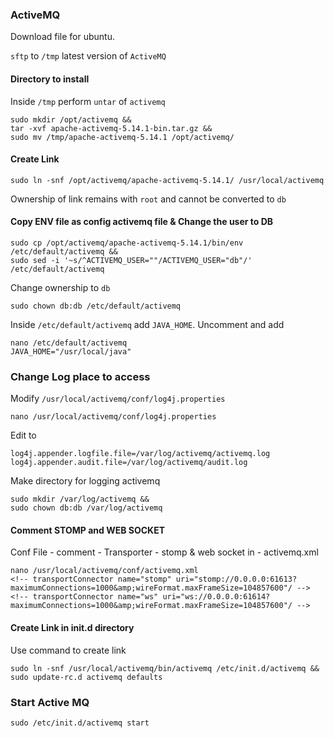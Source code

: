 ### ActiveMQ

Download file for ubuntu. 

`sftp` to `/tmp` latest version of `ActiveMQ`

#### Directory to install
Inside `/tmp` perform `untar` of `activemq`

    sudo mkdir /opt/activemq &&
    tar -xvf apache-activemq-5.14.1-bin.tar.gz &&
    sudo mv /tmp/apache-activemq-5.14.1 /opt/activemq/
     
#### Create Link     

    sudo ln -snf /opt/activemq/apache-activemq-5.14.1/ /usr/local/activemq
    
Ownership of link remains with `root` and cannot be converted to `db`    
    
#### Copy ENV file as config activemq file & Change the user to DB   
 
    sudo cp /opt/activemq/apache-activemq-5.14.1/bin/env /etc/default/activemq && 
    sudo sed -i '~s/^ACTIVEMQ_USER=""/ACTIVEMQ_USER="db"/' /etc/default/activemq
    
Change ownership to `db`
    
    sudo chown db:db /etc/default/activemq

Inside `/etc/default/activemq` add `JAVA_HOME`. Uncomment and add
    
    nano /etc/default/activemq 
    JAVA_HOME="/usr/local/java"
    
### Change Log place to access

Modify `/usr/local/activemq/conf/log4j.properties`
    
    nano /usr/local/activemq/conf/log4j.properties
    
Edit to
    
    log4j.appender.logfile.file=/var/log/activemq/activemq.log    
    log4j.appender.audit.file=/var/log/activemq/audit.log    
    
Make directory for logging activemq
    
    sudo mkdir /var/log/activemq && 
    sudo chown db:db /var/log/activemq
    
#### Comment STOMP and WEB SOCKET 
    
Conf File - comment - Transporter - stomp & web socket in - activemq.xml 
    
    nano /usr/local/activemq/conf/activemq.xml
    <!-- transportConnector name="stomp" uri="stomp://0.0.0.0:61613? maximumConnections=1000&amp;wireFormat.maxFrameSize=104857600"/ -->
    <!-- transportConnector name="ws" uri="ws://0.0.0.0:61614? maximumConnections=1000&amp;wireFormat.maxFrameSize=104857600"/ -->
        
#### Create Link in init.d directory
Use command to create link
    
    sudo ln -snf /usr/local/activemq/bin/activemq /etc/init.d/activemq &&
    sudo update-rc.d activemq defaults
    
### Start Active MQ

    sudo /etc/init.d/activemq start